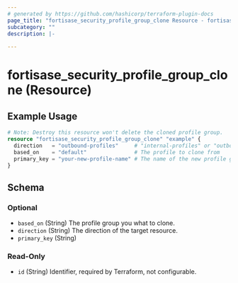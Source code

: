```yaml
---
# generated by https://github.com/hashicorp/terraform-plugin-docs
page_title: "fortisase_security_profile_group_clone Resource - fortisase"
subcategory: ""
description: |-
  
---
```


# fortisase_security_profile_group_clone (Resource)



## Example Usage

```terraform
# Note: Destroy this resource won't delete the cloned profile group.
resource "fortisase_security_profile_group_clone" "example" {
  direction   = "outbound-profiles"     # "internal-profiles" or "outbound-profiles"
  based_on    = "default"               # The profile to clone from
  primary_key = "your-new-profile-name" # The name of the new profile group
}
```

<!-- schema generated by tfplugindocs -->
## Schema

### Optional

- `based_on` (String) The profile group you what to clone.
- `direction` (String) The direction of the target resource.
- `primary_key` (String)

### Read-Only

- `id` (String) Identifier, required by Terraform, not configurable.
